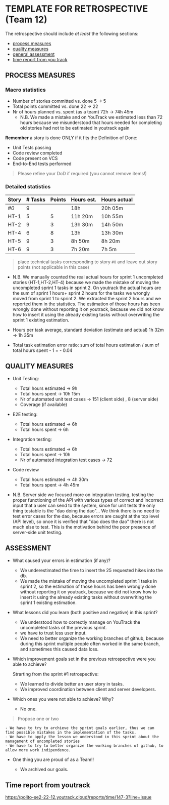 # TEMPLATE FOR RETROSPECTIVE (Team 12)

The retrospective should include _at least_ the following
sections:

- [process measures](#process-measures)
- [quality measures](#quality-measures)
- [general assessment](#assessment)
- [time report from you track](#time-report-from-youtrack)

## PROCESS MEASURES

### Macro statistics

- Number of stories committed vs. done 5 &rarr; 5
- Total points committed vs. done 22 &rarr; 22
- Nr of hours planned vs. spent (as a team) 72h &rarr; 74h 45m
  - N.B. We made a mistake and on YouTrack we estimated less than 72 hours because we misunderstood that hours needed for completing old stories had not to be estimated in youtrack again

**Remember** a story is done ONLY if it fits the Definition of Done:

- Unit Tests passing
- Code review completed
- Code present on VCS
- End-to-End tests performed

> Please refine your DoD if required (you cannot remove items!)

### Detailed statistics

| Story | # Tasks | Points | Hours est. | Hours actual |
| ----- | ------- | ------ | ---------- | ------------ |
| _#0_  | 9       |        | 18h        | 20h 05m      |
| HT-1  | 5       | 5      | 11h 20m    | 10h 55m      |
| HT-2  | 9       | 3      | 13h 30m    | 14h 50m      |
| HT-4  | 6       | 8      | 13h        | 13h 30m      |
| HT-5  | 9       | 3      | 8h 50m     | 8h 20m       |
| HT-6  | 9       | 3      | 7h 20m     | 7h 5m        |

> place technical tasks corresponding to story `#0` and leave out story points (not applicable in this case)

- N.B.
  We manually counted the real actual hours for sprint 1 uncompleted stories (HT-1,HT-2,HT-4) because we made the mistake of moving the uncompleted sprint 1 tasks in sprint 2.
  On youtrack the actual hours are the sum of sprint 1 hours+ sprint 2 hours for the tasks we wrongly moved from sprint 1 to sprint 2.
  We extracted the sprint 2 hours and we reported them in the statistics.
  The estimation of those hours has been wrongly done without reporting it on youtrack, because we did not know how to insert it using the already existing tasks without overwriting the sprint 1 existing estimation.

- Hours per task average, standard deviation (estimate and actual) 1h 32m &rarr; 1h 35m
- Total task estimation error ratio: sum of total hours estimation / sum of total hours spent - 1 = - 0.04

## QUALITY MEASURES

- Unit Testing:
  - Total hours estimated &rarr; 9h
  - Total hours spent &rarr; 10h 15m
  - Nr of automated unit test cases &rarr; 151 (client side) , 8 (server side)
  - Coverage (if available)
- E2E testing:
  - Total hours estimated &rarr; 6h
  - Total hours spent &rarr; 6h
- Integration testing:
  - Total hours estimated &rarr; 6h
  - Total hours spent &rarr; 10h
  - Nr of automated integration test cases &rarr; 72

- Code review
  - Total hours estimated &rarr; 4h 30m
  - Total hours spent &rarr; 4h 45m

- N.B.
    Server side we focused more on integration testing, testing the proper functioning of the API with various types of correct and incorrect input that a user can send to the system, since for unit tests the only thing testable is the "dao doing the dao"... We think there is no need to test error cases for the dao, because errors are caught at the top level (API level), so once it is verified that "dao does the dao" there is not much else to test. This is the motivation behind the poor presence of server-side unit testing. 

## ASSESSMENT

- What caused your errors in estimation (if any)?

  - We underestimated the time to insert the 25 requested hikes into the db.
  - We made the mistake of moving the uncompleted sprint 1 tasks in sprint 2, so the estimation of those hours has been wrongly done without reporting it on youtrack, because we did not know how to insert it using the already existing tasks without overwriting the sprint 1 existing estimation.

- What lessons did you learn (both positive and negative) in this sprint?

  - We understood how to correctly manage on YouTrack the uncompleted tasks of the previous sprint.
  - we have to trust less user input.
  - We need to better organize the working branches of github, because during this sprint multiple people often worked in the same branch, and sometimes this caused data loss.

- Which improvement goals set in the previous retrospective were you able to achieve?

  Strarting from the sprint #1 retrospective:

  - We learned to divide better an user story in tasks.
  - We improved coordination between client and server developers.

- Which ones you were not able to achieve? Why?

  - No one.

> Propose one or two

    - We have to try to archieve the sprint goals earlier, thus we can find possible mistakes in the implementation of the tasks.
    - We have to apply the lesson we understood in this sprint about the management of uncompleted stories
    - We have to try to better organize the working branches of github, to allow more work indipendence.

- One thing you are proud of as a Team!!

  - We archived our goals.

## Time report from youtrack

<https://polito-se2-22-12.youtrack.cloud/reports/time/147-3?line=issue>
